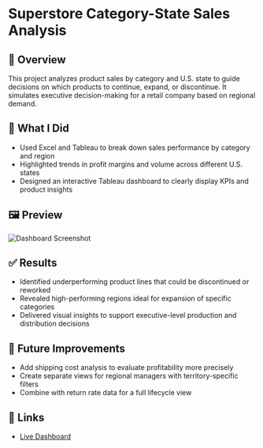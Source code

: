 # Superstore Category-State Sales Analysis

## 📌 Overview
This project analyzes product sales by category and U.S. state to guide decisions on which products to continue, expand, or discontinue. It simulates executive decision-making for a retail company based on regional demand.

## 🧠 What I Did
- Used Excel and Tableau to break down sales performance by category and region
- Highlighted trends in profit margins and volume across different U.S. states
- Designed an interactive Tableau dashboard to clearly display KPIs and product insights

## 🖼️ Preview
![Dashboard Screenshot](#) <!-- Optional: Replace # with image link -->

## ✅ Results
- Identified underperforming product lines that could be discontinued or reworked
- Revealed high-performing regions ideal for expansion of specific categories
- Delivered visual insights to support executive-level production and distribution decisions

## 🚀 Future Improvements
- Add shipping cost analysis to evaluate profitability more precisely
- Create separate views for regional managers with territory-specific filters
- Combine with return rate data for a full lifecycle view

## 🔗 Links
- [Live Dashboard](https://public.tableau.com/app/profile/brandon.rosser/viz/RosserSuperstore1_1/1_1category_state?publish=yes&showOnboarding=true)

